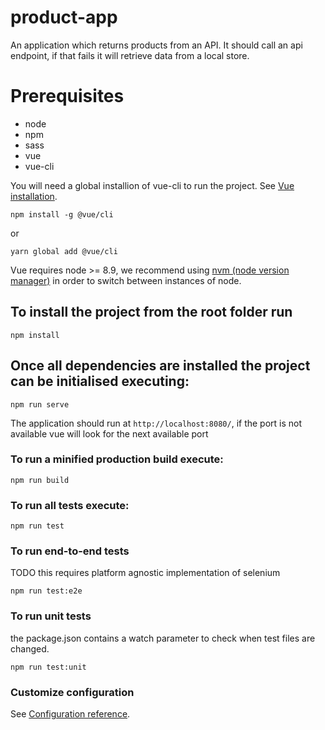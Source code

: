 # product-app
An application which returns products from an API. It should call an api endpoint, if that fails it will retrieve data from a local store.

# Prerequisites
- node
- npm
- sass
- vue
- vue-cli

You will need a global installion of vue-cli to run the project.
See [Vue installation](https://cli.vuejs.org/guide/installation.html).

```
npm install -g @vue/cli
```
or
```
yarn global add @vue/cli
```

Vue requires node >= 8.9, we recommend using [nvm (node version manager)](https://github.com/nvm-sh/nvm) in order to switch between instances of node.

## To install the project from the root folder run
```
npm install
```

## Once all dependencies are installed the project can be initialised executing:
```
npm run serve
```

The application should run at `http://localhost:8080/`, if the port is not available vue will look for the next available port

### To run a minified production build execute:
```
npm run build
```

### To run all tests execute:
```
npm run test
```

### To run end-to-end tests
TODO this requires platform agnostic implementation of selenium
```
npm run test:e2e
```

### To run unit tests
the package.json contains a watch parameter to check when test files are changed.
```
npm run test:unit
```

### Customize configuration
See [Configuration reference](https://cli.vuejs.org/config/).
